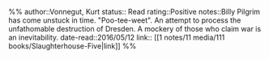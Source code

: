 %%
author::Vonnegut, Kurt
status:: Read
rating::Positive
notes::Billy Pilgrim has come unstuck in time. "Poo-tee-weet". An attempt to process the unfathomable destruction of Dresden. A mockery of those who claim war is an inevitability.
date-read::2016/05/12
link:: [[1 notes/11 media/111 books/Slaughterhouse-Five|link]]
%%